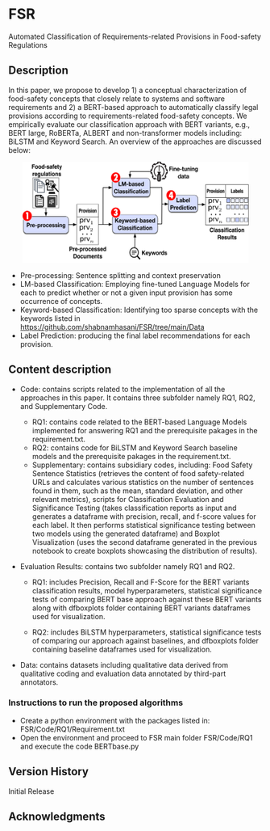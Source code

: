 # FSR
Automated Classification of Requirements-related Provisions in Food-safety Regulations

## Description

In this paper, we propose to develop 1) a conceptual characterization of food-safety concepts that closely relate to systems and software requirements and 2) a BERT-based approach to automatically classify legal provisions according to requirements-related food-safety concepts. We empirically evaluate our classification approach with BERT variants, e.g., BERT large, RoBERTa, ALBERT and non-transformer models including: BiLSTM and Keyword Search.
An overview of the approaches are discussed below:

<p align="center">
  <img src="https://github.com/shabnamhasani/FSR/blob/main/approach.png" width="450" height="200" class="centerImage" />
</p>

* Pre-processing: Sentence splitting and context preservation
* LM-based Classification: Employing fine-tuned Language Models for each to predict whether or not a given input provision has some occurrence of concepts.
* Keyword-based Classification: Identifying too sparse concepts with the keywords listed in https://github.com/shabnamhasani/FSR/tree/main/Data
* Label Prediction: producing the final label recommendations for each provision. 


## Content description
* Code: contains scripts related to the implementation of all the approaches in this paper. It contains three subfolder namely RQ1, RQ2, and Supplementary Code.
    * RQ1: contains code related to the BERT-based Language Models implemented for answering RQ1 and the prerequisite pakages in the requirement.txt.
    * RQ2: contains code for BiLSTM and Keyword Search baseline models and the prerequisite pakages in the requirement.txt.
    * Supplementary: contains subsidiary codes, including: Food Safety Sentence Statistics (retrieves the content of food safety-related URLs and calculates various statistics on the number of sentences found in them, such as the mean, standard deviation, and other relevant metrics), scripts for Classification Evaluation and Significance Testing (takes classification reports as input and generates a dataframe with precision, recall, and f-score values for each label. It then performs statistical significance testing between two models using the generated dataframe) and Boxplot Visualization (uses the second dataframe generated in the previous notebook to create boxplots showcasing the distribution of results).

* Evaluation Results: contains two subfolder namely RQ1 and RQ2. 
    * RQ1: includes Precision, Recall and F-Score for the BERT variants classification results, model hyperparameters, statistical significance tests of comparing BERT base approach against these BERT variants along with dfboxplots folder containing BERT variants dataframes used for visualization.
    
    * RQ2: includes BiLSTM hyperparameters, statistical significance tests of comparing our approach against baselines, and dfboxplots folder containing baseline dataframes used for visualization.
    
* Data: contains datasets including qualitative data derived from qualitative coding and evaluation data annotated by third-part annotators.

### Instructions to run the proposed algorithms

* Create a python environment with the packages listed in: FSR/Code/RQ1/Requirement.txt
* Open the environment and proceed to FSR main folder FSR/Code/RQ1 and execute the code BERTbase.py



## Version History

Initial Release


## Acknowledgments
